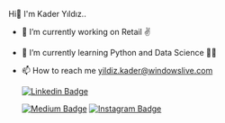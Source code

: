    Hi🌟 I'm Kader Yıldız..

- 🔭 I’m currently working on Retail ✌️
- 🌱 I’m currently learning Python and Data Science  🚴‍♀️
- 📫 How to reach me yildiz.kader@windowslive.com

   [![Linkedin Badge](https://img.shields.io/badge/kaderyildiz-follow%20on%20linkedin-blue?style=for-the-badge&logo=linkedin)](https://www.linkedin.com/in/kaderyildiz/)

   [![Medium Badge](https://img.shields.io/badge/-kaderyildiz-757575?style=flat-quare&labelColor=757575&logo=Medium&logoColor=white&link=link)](https://kaderyildiz.medium.com/)
   [![Instagram Badge](https://img.shields.io/badge/-kder_yldz-C13584?style=flat-quare&labelColor=C13584&logo=instagram&logoColor=white&link=link)](https://www.instagram.com/kder_yldz/) 
   
  
